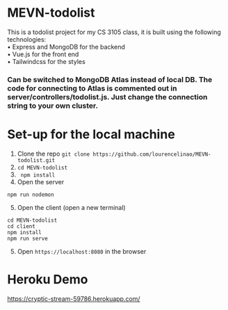 # MEVN-todolist
This is a todolist project for my CS 3105 class, it is built using the following technologies: <br>
• Express and MongoDB for the backend <br>
• Vue.js for the front end <br>
• Tailwindcss for the styles <br>
### Can be switched to MongoDB Atlas instead of local DB. The code for connecting to Atlas is commented out in server/controllers/todolist.js. Just change the connection string to your own cluster.
# Set-up for the local machine<br>
1. Clone the repo `git clone https://github.com/lourencelinao/MEVN-todolist.git` <br>
2. `cd MEVN-todolist` <br>
3. ` npm install` <br>
4. Open the server
```
npm run nodemon
```
5. Open the client (open a new terminal)
```
cd MEVN-todolist
cd client
npm install
npm run serve
```
5. Open `https://localhost:8080` in the browser
# Heroku Demo
https://cryptic-stream-59786.herokuapp.com/
